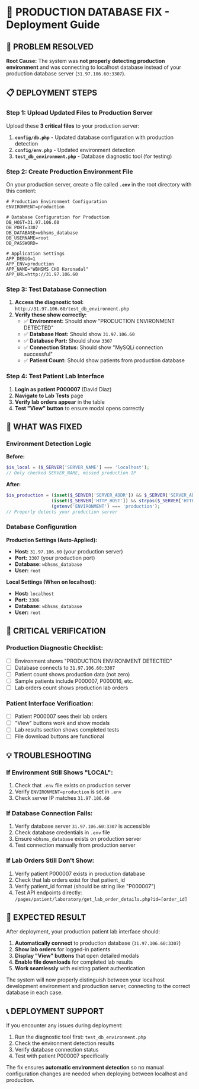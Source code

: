 # 🚀 PRODUCTION DATABASE FIX - Deployment Guide

## 🎯 PROBLEM RESOLVED
**Root Cause:** The system was **not properly detecting production environment** and was connecting to localhost database instead of your production database server (`31.97.106.60:3307`).

## 📋 DEPLOYMENT STEPS

### Step 1: Upload Updated Files to Production Server

Upload these **3 critical files** to your production server:

1. **`config/db.php`** - Updated database configuration with production detection
2. **`config/env.php`** - Updated environment detection
3. **`test_db_environment.php`** - Database diagnostic tool (for testing)

### Step 2: Create Production Environment File

On your production server, create a file called **`.env`** in the root directory with this content:

```env
# Production Environment Configuration
ENVIRONMENT=production

# Database Configuration for Production
DB_HOST=31.97.106.60
DB_PORT=3307
DB_DATABASE=wbhsms_database
DB_USERNAME=root
DB_PASSWORD=

# Application Settings
APP_DEBUG=1
APP_ENV=production
APP_NAME="WBHSMS CHO Koronadal"
APP_URL=http://31.97.106.60
```

### Step 3: Test Database Connection

1. **Access the diagnostic tool:** `http://31.97.106.60/test_db_environment.php`
2. **Verify these show correctly:**
   - ✅ **Environment:** Should show "PRODUCTION ENVIRONMENT DETECTED"
   - ✅ **Database Host:** Should show `31.97.106.60`
   - ✅ **Database Port:** Should show `3307`
   - ✅ **Connection Status:** Should show "MySQLi connection successful"
   - ✅ **Patient Count:** Should show patients from production database

### Step 4: Test Patient Lab Interface

1. **Login as patient P000007** (David Diaz)
2. **Navigate to Lab Tests** page
3. **Verify lab orders appear** in the table
4. **Test "View" button** to ensure modal opens correctly

## 🔧 WHAT WAS FIXED

### Environment Detection Logic
**Before:**
```php
$is_local = ($_SERVER['SERVER_NAME'] === 'localhost');
// Only checked SERVER_NAME, missed production IP
```

**After:**
```php
$is_production = (isset($_SERVER['SERVER_ADDR']) && $_SERVER['SERVER_ADDR'] === '31.97.106.60') ||
                 (isset($_SERVER['HTTP_HOST']) && strpos($_SERVER['HTTP_HOST'], '31.97.106.60') !== false) ||
                 (getenv('ENVIRONMENT') === 'production');
// Properly detects your production server
```

### Database Configuration
**Production Settings (Auto-Applied):**
- **Host:** `31.97.106.60` (your production server)
- **Port:** `3307` (your production port)  
- **Database:** `wbhsms_database`
- **User:** `root`

**Local Settings (When on localhost):**
- **Host:** `localhost`
- **Port:** `3306`
- **Database:** `wbhsms_database`
- **User:** `root`

## 🚨 CRITICAL VERIFICATION

### Production Diagnostic Checklist:
- [ ] Environment shows "PRODUCTION ENVIRONMENT DETECTED"
- [ ] Database connects to `31.97.106.60:3307`
- [ ] Patient count shows production data (not zero)
- [ ] Sample patients include P000007, P000016, etc.
- [ ] Lab orders count shows production lab orders

### Patient Interface Verification:
- [ ] Patient P000007 sees their lab orders
- [ ] "View" buttons work and show modals
- [ ] Lab results section shows completed tests
- [ ] File download buttons are functional

## 💡 TROUBLESHOOTING

### If Environment Still Shows "LOCAL":
1. Check that `.env` file exists on production server
2. Verify `ENVIRONMENT=production` is set in `.env`
3. Check server IP matches `31.97.106.60`

### If Database Connection Fails:
1. Verify database server `31.97.106.60:3307` is accessible
2. Check database credentials in `.env` file
3. Ensure `wbhsms_database` exists on production server
4. Test connection manually from production server

### If Lab Orders Still Don't Show:
1. Verify patient P000007 exists in production database
2. Check that lab orders exist for that patient_id
3. Verify patient_id format (should be string like "P000007")
4. Test API endpoints directly: `/pages/patient/laboratory/get_lab_order_details.php?id=[order_id]`

## 🎉 EXPECTED RESULT

After deployment, your production patient lab interface should:

1. **Automatically connect** to production database (`31.97.106.60:3307`)
2. **Show lab orders** for logged-in patients  
3. **Display "View" buttons** that open detailed modals
4. **Enable file downloads** for completed lab results
5. **Work seamlessly** with existing patient authentication

The system will now properly distinguish between your localhost development environment and production server, connecting to the correct database in each case.

## 📞 DEPLOYMENT SUPPORT

If you encounter any issues during deployment:
1. Run the diagnostic tool first: `test_db_environment.php`
2. Check the environment detection results
3. Verify database connection status
4. Test with patient P000007 specifically

The fix ensures **automatic environment detection** so no manual configuration changes are needed when deploying between localhost and production.